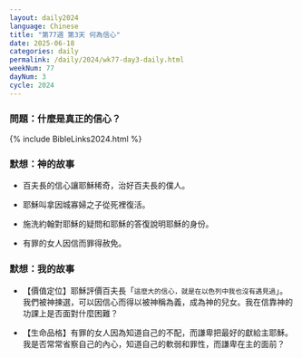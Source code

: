 ```yaml
---
layout: daily2024
language: Chinese
title: "第77週 第3天 何為信心"
date: 2025-06-18
categories: daily
permalink: /daily/2024/wk77-day3-daily.html
weekNum: 77
dayNum: 3
cycle: 2024
---
```

### 問題：什麼是真正的信心？

{% include BibleLinks2024.html %}

### 默想：神的故事 
+ 百夫長的信心讓耶穌稀奇，治好百夫長的僕人。

+ 耶穌叫拿因城寡婦之子從死裡復活。

+ 施洗約翰對耶穌的疑問和耶穌的答復說明耶穌的身份。

+ 有罪的女人因信而罪得赦免。

### 默想：我的故事
+ 【價值定位】耶穌評價百夫長「`這麼大的信心，就是在以色列中我也沒有遇見過`」。我們被神揀選，可以因信心而得以被神稱為義，成為神的兒女。我在信靠神的功課上是否面對什麼困難？

+ 【生命品格】有罪的女人因為知道自己的不配，而謙卑把最好的獻給主耶穌。我是否常常省察自己的內心，知道自己的軟弱和罪性，而謙卑在主的面前？
